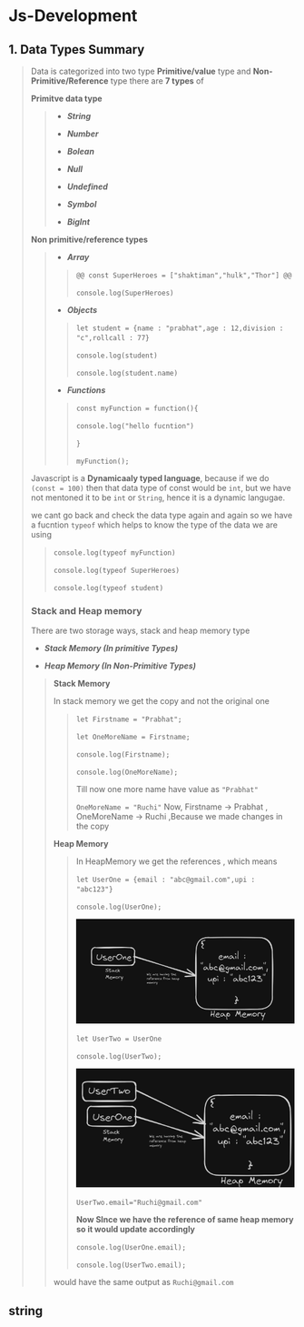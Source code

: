 # Js-Development
## 1. Data Types Summary

>Data is categorized into two type **Primitive/value** type and **Non-Primitive/Reference** type there are **7 types** of
>
>**Primitve data type** 
>> - ***String*** 
>> 
>> - ***Number***
>>  
>> - ***Bolean***
>>  
>>- ***Null***
>> 
>> - ***Undefined***
>> 
>> - ***Symbol***
>> 
>> - ***BigInt***
>
>
> **Non primitive/reference types**
>
>> - ***Array***
>>
>>> `@@ const SuperHeroes = ["shaktiman","hulk","Thor"] @@`
>>>
>>> `console.log(SuperHeroes)`
>>
>> - ***Objects***
>>
>>> `let student = {name : "prabhat",age : 12,division : "c",rollcall : 77}`
>>>
>>> `console.log(student)`
>>> 
>>> `console.log(student.name)`
>>
>> - ***Functions***
>>
>>> `const myFunction = function(){`
>>>
>>>    `console.log("hello fucntion")`
>>>
>>> `}`
>>> 
>>> `myFunction();`
>>>
>>
> 
> Javascript is a **Dynamicaaly typed language**, because if we do `(const = 100)` then that data type of const would be `int`, but we have not mentoned it to be `int` or `String`, hence it is a dynamic langugae. 
>
>we cant go back and check the data type again and again so we have a fucntion `typeof` which helps to know the type of the data we are using 
>
>> `console.log(typeof myFunction)`
>>
>>`console.log(typeof SuperHeroes)`
>>
>>`console.log(typeof student)`
>
> ### Stack and Heap memory 
>
> There are two storage ways, stack and heap memory type
>
> - ***Stack Memory (In primitive Types)***
>
> - ***Heap Memory (In Non-Primitive Types)***
>
>> **Stack Memory**
>> 
>> In stack memory we get the copy and not the original one 
>>>
>>> `let Firstname = "Prabhat";`
>>>
>>>`let OneMoreName = Firstname;`
>>>
>>> `console.log(Firstname);`
>>>
>>> `console.log(OneMoreName);`
>>>
>>> Till now one more name have value as `"Prabhat"`
>>>
>>> `OneMoreName = "Ruchi"`
>>> Now, Firstname -> Prabhat , OneMoreName -> Ruchi ,Because we made changes in the copy
>>
>> **Heap Memory**
>>>In HeapMemory we get the references , which means 
>>>
>>>`let UserOne = {email : "abc@gmail.com",upi : "abc123"}`
>>>
>>> `console.log(UserOne);`
>>>
>>> ![Alt](/Images/Heapmemory1.png)
>>>
>>>
>>> `let UserTwo = UserOne`
>>>
>>> `console.log(UserTwo);`
>>>
>>> ![Alt](/Images/heapmemory2.png)
>>>
>>> `UserTwo.email="Ruchi@gmail.com"`
>>>
>>> **Now SInce we have the reference of same heap memory so it would update accordingly**
>>>
>>> `console.log(UserOne.email);`
>>>
>>> `console.log(UserTwo.email);`
>>>
>> would have the same output as `Ruchi@gmail.com`

## string
